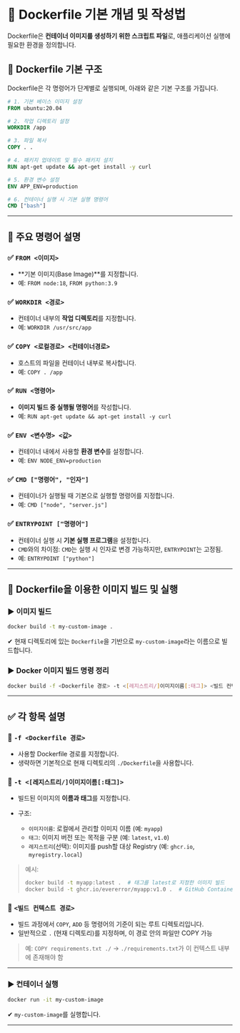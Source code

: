 # 🐳 Dockerfile 기본 개념 및 작성법

Dockerfile은 **컨테이너 이미지를 생성하기 위한 스크립트 파일**로, 애플리케이션 실행에 필요한 환경을 정의합니다.

## 📌 Dockerfile 기본 구조

Dockerfile은 각 명령어가 단계별로 실행되며, 아래와 같은 기본 구조를 가집니다.

```dockerfile
# 1. 기본 베이스 이미지 설정
FROM ubuntu:20.04

# 2. 작업 디렉토리 설정
WORKDIR /app

# 3. 파일 복사
COPY . .

# 4. 패키지 업데이트 및 필수 패키지 설치
RUN apt-get update && apt-get install -y curl

# 5. 환경 변수 설정
ENV APP_ENV=production

# 6. 컨테이너 실행 시 기본 실행 명령어
CMD ["bash"]
```

---

## 📌 주요 명령어 설명

### ✅ `FROM <이미지>`

- **기본 이미지(Base Image)**를 지정합니다.
- 예: `FROM node:18`, `FROM python:3.9`

### ✅ `WORKDIR <경로>`

- 컨테이너 내부의 **작업 디렉토리**를 지정합니다.
- 예: `WORKDIR /usr/src/app`

### ✅ `COPY <로컬경로> <컨테이너경로>`

- 호스트의 파일을 컨테이너 내부로 복사합니다.
- 예: `COPY . /app`

### ✅ `RUN <명령어>`

- **이미지 빌드 중 실행될 명령어**를 작성합니다.
- 예: `RUN apt-get update && apt-get install -y curl`

### ✅ `ENV <변수명> <값>`

- 컨테이너 내에서 사용할 **환경 변수**를 설정합니다.
- 예: `ENV NODE_ENV=production`

### ✅ `CMD ["명령어", "인자"]`

- 컨테이너가 실행될 때 기본으로 실행할 명령어를 지정합니다.
- 예: `CMD ["node", "server.js"]`

### ✅ `ENTRYPOINT ["명령어"]`

- 컨테이너 실행 시 **기본 실행 프로그램**을 설정합니다.
- `CMD`와의 차이점: `CMD`는 실행 시 인자로 변경 가능하지만, `ENTRYPOINT`는 고정됨.
- 예: `ENTRYPOINT ["python"]`

---

## 📌 Dockerfile을 이용한 이미지 빌드 및 실행

### ▶ **이미지 빌드**

```bash
docker build -t my-custom-image .
```

✔ 현재 디렉토리에 있는 `Dockerfile`을 기반으로 `my-custom-image`라는 이름으로 빌드합니다.

### ▶ **Docker 이미지 빌드 명령 정리**

```bash
docker build -f <Dockerfile 경로> -t <[레지스트리/]이미지이름[:태그]> <빌드 컨텍스트 경로>
```

---

## ✅ 각 항목 설명

### 🔹 `-f <Dockerfile 경로>`

- 사용할 Dockerfile 경로를 지정합니다.
- 생략하면 기본적으로 현재 디렉토리의 `./Dockerfile`을 사용합니다.

### 🔹 `-t <[레지스트리/]이미지이름[:태그]>`

- 빌드된 이미지의 **이름과 태그**를 지정합니다.
- 구조:

  - `이미지이름`: 로컬에서 관리할 이미지 이름 (예: `myapp`)
  - `태그`: 이미지 버전 또는 목적을 구분 (예: `latest`, `v1.0`)
  - `레지스트리`(선택): 이미지를 push할 대상 Registry (예: `ghcr.io`, `myregistry.local`)

> 예시:
>
> ```bash
> docker build -t myapp:latest .  # 태그를 latest로 지정한 이미지 빌드
> docker build -t ghcr.io/evererror/myapp:v1.0 .  # GitHub Container Registry용
> ```

### 🔹 `<빌드 컨텍스트 경로>`

- 빌드 과정에서 `COPY`, `ADD` 등 명령어의 기준이 되는 루트 디렉토리입니다.
- 일반적으로 `.` (현재 디렉토리)를 지정하며, 이 경로 안의 파일만 COPY 가능

> 예: `COPY requirements.txt ./` → `./requirements.txt`가 이 컨텍스트 내부에 존재해야 함

---

### ▶ **컨테이너 실행**

```bash
docker run -it my-custom-image
```

✔ `my-custom-image`를 실행합니다.

---
